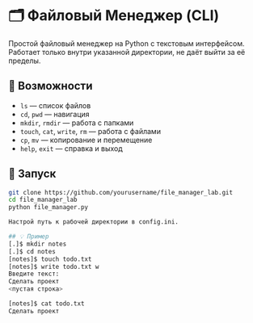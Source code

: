 # 🗂️ Файловый Менеджер (CLI)

Простой файловый менеджер на Python с текстовым интерфейсом. Работает только внутри указанной директории, не даёт выйти за её пределы.

## 🔧 Возможности

- `ls` — список файлов
- `cd`, `pwd` — навигация
- `mkdir`, `rmdir` — работа с папками
- `touch`, `cat`, `write`, `rm` — работа с файлами
- `cp`, `mv` — копирование и перемещение
- `help`, `exit` — справка и выход

## 🚀 Запуск

```bash
git clone https://github.com/yourusername/file_manager_lab.git
cd file_manager_lab
python file_manager.py

Настрой путь к рабочей директории в config.ini.

## 💡 Пример
[.]$ mkdir notes
[.]$ cd notes
[notes]$ touch todo.txt
[notes]$ write todo.txt w
Введите текст:
Сделать проект
<пустая строка>

[notes]$ cat todo.txt
Сделать проект
